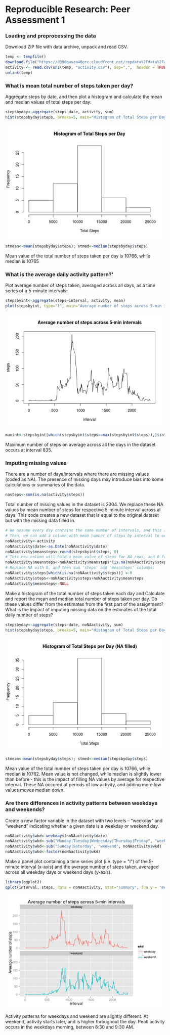 # Reproducible Research: Peer Assessment 1

### Loading and preprocessing the data
Download ZIP file with data archive, unpack and read CSV.

```r
temp <- tempfile()
download.file("https://d396qusza40orc.cloudfront.net/repdata%2Fdata%2Factivity.zip", method="curl", temp)
activity <- read.csv(unz(temp, "activity.csv"), sep=",",  header = TRUE, stringsAsFactors=FALSE)
unlink(temp)
```

### What is mean total number of steps taken per day?
Aggregate steps by date, and then plot a histogram and calculate the mean and median values of total steps per day:

```r
stepsbyday<-aggregate(steps~date, activity, sum)
hist(stepsbyday$steps, breaks=5, main="Histogram of Total Steps per Day", xlab="Total Steps")
```

![](PA1_template_files/figure-html/unnamed-chunk-2-1.png) 

```r
stmean<-mean(stepsbyday$steps); stmed<-median(stepsbyday$steps)
```
Mean value of the total number of steps taken per day is 10766, while median is 10765

### What is the average daily activity pattern?'
Plot average number of steps taken, averaged across all days, as a time series of a 5-minute intervals:


```r
stepsbyint<-aggregate(steps~interval, activity, mean)
plot(stepsbyint, type="l", main="Average number of steps across 5-min intervals")
```

![](PA1_template_files/figure-html/unnamed-chunk-3-1.png) 

```r
maxint<-stepsbyint[which(stepsbyint$steps==max(stepsbyint$steps)),]$interval
```
Maximum number of steps on average across all the days in the dataset occurs at interval 835.

### Imputing missing values
There are a number of days/intervals where there are missing values (coded as NA). The presence of missing days may introduce bias into some calculations or summaries of the data.


```r
nasteps<-sum(is.na(activity$steps))
```
Total number of missing values in the dataset is 2304. We replace these NA values by mean number of steps for respective 5-minute interval across al days. This code creates a new dataset that is equal to the original dataset but with the missing data filled in.

```r
# We assume every day contains the same number of intervals, and this seems to be true. 
# Then, we can add a column with mean number of steps by interval to original dataset:
noNAactivity<-activity
noNAactivity$date<-as.Date(noNAactivity$date)
noNAactivity$meansteps<-round(stepsbyint$steps, 0)
# This new column will hold a mean value of steps for NA rows, and 0 for the rest of rows:
noNAactivity$meansteps<-noNAactivity$meansteps*(is.na(noNAactivity$steps))
# Replace NA with 0, and then sum 'steps' and 'meansteps' columns:
noNAactivity$steps[which(is.na(noNAactivity$steps))] <-0
noNAactivity$steps<-noNAactivity$steps+noNAactivity$meansteps
noNAactivity$meansteps<-NULL
```

Make a histogram of the total number of steps taken each day and Calculate and report the mean and median total number of steps taken per day. Do these values differ from the estimates from the first part of the assignment? What is the impact of imputing missing data on the estimates of the total daily number of steps?


```r
stepsbyday<-aggregate(steps~date, noNAactivity, sum)
hist(stepsbyday$steps, breaks=5, main="Histogram of Total Steps per Day (NA filled)", xlab="Total Steps")
```

![](PA1_template_files/figure-html/unnamed-chunk-6-1.png) 

```r
stmean<-mean(stepsbyday$steps); stmed<-median(stepsbyday$steps)
```
Mean value of the total number of steps taken per day is 10766, while median is 10762. Mean value is not changed, while median is slightly lower than before - this is the impact of filling NA values by average for respective interval. These NA occured at periods of low activity, and adding more low values moves median down.

### Are there differences in activity patterns between weekdays and weekends?
Create a new factor variable in the dataset with two levels – “weekday” and “weekend” indicating whether a given date is a weekday or weekend day.


```r
noNAactivity$wkd<-weekdays(noNAactivity$date)
noNAactivity$wkd<-sub("Monday|Tuesday|Wednesday|Thursday|Friday", "weekday", noNAactivity$wkd)
noNAactivity$wkd<-sub("Sunday|Saturday", "weekend", noNAactivity$wkd)
noNAactivity$wkd<-factor(noNAactivity$wkd)
```

Make a panel plot containing a time series plot (i.e. type = "l") of the 5-minute interval (x-axis) and the average number of steps taken, averaged across all weekday days or weekend days (y-axis).

```r
library(ggplot2)
qplot(interval, steps, data = noNAactivity, stat="summary", fun.y = "mean", geom="line", color=wkd, ylab="Average number of steps", main="Average number of steps across 5-min intervals")+facet_wrap(~wkd, nrow=2)
```

![](PA1_template_files/figure-html/unnamed-chunk-8-1.png) 
  
Activity patterns for weekdays and weekend are slightly different. At weekend, activity starts later, and is higher throughout the day. Peak activity occurs in the weekdays morning, between 8:30 and 9:30 AM.
